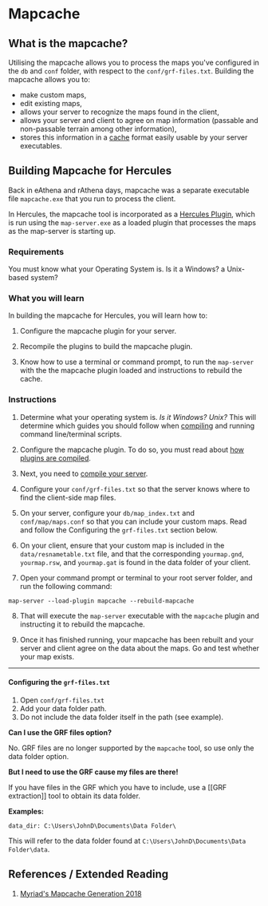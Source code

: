 # Mapcache

## What is the mapcache?

Utilising the mapcache allows you to process the maps you've configured in the `db` and `conf` folder, with respect to the `conf/grf-files.txt`. Building the mapcache allows you to:

* make custom maps,
* edit existing maps,
* allows your server to recognize the maps found in the client,
* allows your server and client to agree on map information (passable and non-passable terrain among other information),
* stores this information in a [cache](https://en.wikipedia.org/wiki/Cache_(computing)?oldformat=true) format easily usable by your server executables.

## Building Mapcache for Hercules

Back in eAthena and rAthena days, mapcache was a separate executable file `mapcache.exe` that you run to process the client.

In Hercules, the mapcache tool is incorporated as a [Hercules Plugin](https://github.com/HerculesWS/Hercules/wiki/Hercules-Plugin-Manager), which is run using the `map-server.exe` as a loaded plugin that processes the maps as the map-server is starting up.

### Requirements

You must know what your Operating System is. Is it a Windows? a Unix-based system?

### What you will learn

In building the mapcache for Hercules, you will learn how to:

1. Configure the mapcache plugin for your server.

2. Recompile the plugins to build the mapcache plugin.

3. Know how to use a terminal or command prompt, to run the `map-server` with the the mapcache plugin loaded and instructions to rebuild the cache.

### Instructions

1. Determine what your operating system is. _Is it Windows? Unix?_ This will determine which guides you should follow when [compiling](https://github.com/HerculesWS/Hercules/wiki/Compiling) and running command line/terminal scripts.

2. Configure the mapcache plugin. To do so, you must read about [how plugins are compiled](https://github.com/HerculesWS/Hercules/wiki/Hercules-Plugin-Manager#Building_a_plugin).

3. Next, you need to [compile your server](https://github.com/HerculesWS/Hercules/wiki/Compiling). 

4. Configure your `conf/grf-files.txt` so that the server knows where to find the client-side map files.

5. On your server, configure your `db/map_index.txt` and `conf/map/maps.conf` so that you can include your custom maps. Read and follow the Configuring the `grf-files.txt` section below.

6. On your client, ensure that your custom map is included in the `data/resnametable.txt` file, and that the corresponding `yourmap.gnd`, `yourmap.rsw`, and `yourmap.gat` is found in the data folder of your client.

7. Open your command prompt or terminal to your root server folder, and run the following command:

```
map-server --load-plugin mapcache --rebuild-mapcache
```

8. That will execute the `map-server` executable with the `mapcache` plugin and instructing it to rebuild the mapcache.

9. Once it has finished running, your mapcache has been rebuilt and your server and client agree on the data about the maps. Go and test whether your map exists.

***

#### Configuring the `grf-files.txt`

1. Open `conf/grf-files.txt`
2. Add your data folder path.
3. Do not include the data folder itself in the path (see example).

**Can I use the GRF files option?**

No. GRF files are no longer supported by the `mapcache` tool, so use only the data folder option.

**But I need to use the GRF cause my files are there!**

If you have files in the GRF which you have to include, use a [[GRF extraction]] tool to obtain its data folder.

**Examples:**

```
data_dir: C:\Users\JohnD\Documents\Data Folder\
```

This will refer to the data folder found at `C:\Users\JohnD\Documents\Data Folder\data`.

## References / Extended Reading
1. [Myriad's Mapcache Generation 2018](http://herc.ws/board/topic/15868-guide-mapcache-generation-2018/#comment-90027)
